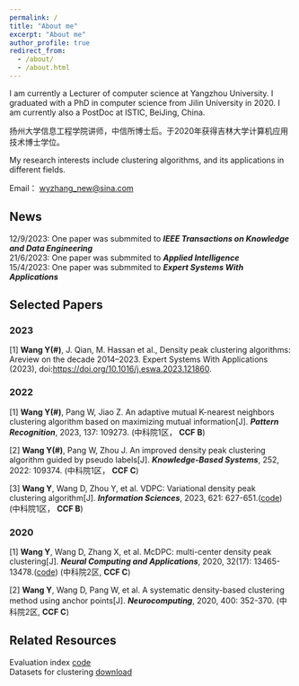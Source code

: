 ```yaml
---
permalink: /
title: "About me"
excerpt: "About me"
author_profile: true
redirect_from: 
  - /about/
  - /about.html
---
```


I am currently a Lecturer of computer science at Yangzhou University. I graduated with a PhD in computer science from Jilin University in 2020. I am currently also a PostDoc at ISTIC, BeiJing, China.   

扬州大学信息工程学院讲师，中信所博士后。于2020年获得吉林大学计算机应用技术博士学位。  

My research interests include clustering algorithms, and its applications in different fields.  

Email： wyzhang_new@sina.com
## News
12/9/2023: One paper was submmited to  ***IEEE Transactions on Knowledge and Data Engineering***  
21/6/2023: One paper was submmited to  ***Applied Intelligence***  
15/4/2023: One paper was submmited to  ***Expert Systems With Applications***  


## Selected Papers
### 2023
[1] **Wang Y(#)**, J. Qian, M. Hassan et al., Density peak clustering algorithms: Areview on the decade 2014–2023. Expert Systems With Applications (2023), doi:https://doi.org/10.1016/j.eswa.2023.121860.
### 2022
[1] **Wang Y(#)**, Pang W, Jiao Z. An adaptive mutual K-nearest neighbors clustering algorithm based on maximizing mutual information[J]. ***Pattern Recognition***, 2023, 137: 109273. (中科院1区， **CCF B**)  

[2] **Wang Y(#)**, Pang W, Zhou J. An improved density peak clustering algorithm guided by pseudo labels[J]. ***Knowledge-Based Systems***, 252, 2022: 109374. (中科院1区， **CCF C**)  
  
[3] **Wang Y**, Wang D, Zhou Y, et al. VDPC: Variational density peak clustering algorithm[J]. ***Information Sciences***, 2023, 621: 627-651.([code](https://github.com/mlyizhang/VDPC))  (中科院1区， **CCF B**)     
### 2020

[1] **Wang Y**, Wang D, Zhang X, et al. McDPC: multi-center density peak clustering[J]. ***Neural Computing and Applications***, 2020, 32(17): 13465-13478.([code](https://github.com/mlyizhang/Multi-center-DPC)) (中科院2区, **CCF C**)

[2] **Wang Y**, Wang D, Pang W, et al. A systematic density-based clustering method using anchor points[J]. ***Neurocomputing***, 2020, 400: 352-370. (中科院2区, **CCF C**)  

## Related Resources
Evaluation index [code](https://github.com/mlyizhang/evaluation)  
Datasets for clustering [download](https://github.com/mlyizhang/Datasets)  
